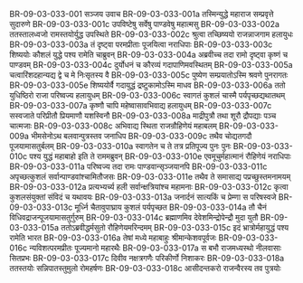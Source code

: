 BR-09-03-033-001	सञ्जय उवाच
BR-09-03-033-001a	तस्मिन्युद्धे महाराज सम्प्रवृत्ते सुदारुणे
BR-09-03-033-001c	उपविष्टेषु सर्वेषु पाण्डवेषु महात्मसु
BR-09-03-033-002a	ततस्तालध्वजो रामस्तयोर्युद्ध उपस्थिते
BR-09-03-033-002c	श्रुत्वा तच्छिष्ययो राजन्नाजगाम हलायुधः
BR-09-03-033-003a	तं दृष्ट्वा परमप्रीताः पूजयित्वा नराधिपाः
BR-09-03-033-003c	शिष्ययोः कौशलं युद्धे पश्य रामेति चाब्रुवन्
BR-09-03-033-004a	अब्रवीच्च तदा रामो दृष्ट्वा कृष्णं च पाण्डवम्
BR-09-03-033-004c	दुर्योधनं च कौरव्यं गदापाणिमवस्थितम्
BR-09-03-033-005a	चत्वारिंशदहान्यद्य द्वे च मे निःसृतस्य वै
BR-09-03-033-005c	पुष्येण सम्प्रयातोऽस्मि श्रवणे पुनरागतः
BR-09-03-033-005e	शिष्ययोर्वै गदायुद्धं द्रष्टुकामोऽस्मि माधव
BR-09-03-033-006a	ततो युधिष्ठिरो राजा परिष्वज्य हलायुधम्
BR-09-03-033-006c	स्वागतं कुशलं चास्मै पर्यपृच्छद्यथातथम्
BR-09-03-033-007a	कृष्णौ चापि महेष्वासावभिवाद्य हलायुधम्
BR-09-03-033-007c	सस्वजाते परिप्रीतौ प्रियमाणौ यशस्विनौ
BR-09-03-033-008a	माद्रीपुत्रौ तथा शूरौ द्रौपद्याः पञ्च चात्मजाः
BR-09-03-033-008c	अभिवाद्य स्थिता राजन्रौहिणेयं महाबलम्
BR-09-03-033-009a	भीमसेनोऽथ बलवान्पुत्रस्तव जनाधिप
BR-09-03-033-009c	तथैव चोद्यतगदौ पूजयामासतुर्बलम्
BR-09-03-033-010a	स्वागतेन च ते तत्र प्रतिपूज्य पुनः पुनः
BR-09-03-033-010c	पश्य युद्धं महाबाहो इति ते राममब्रुवन्
BR-09-03-033-010e	एवमूचुर्महात्मानं रौहिणेयं नराधिपाः
BR-09-03-033-011a	परिष्वज्य तदा रामः पाण्डवान्सृञ्जयानपि
BR-09-03-033-011c	अपृच्छत्कुशलं सर्वान्पाण्डवांश्चामितौजसः
BR-09-03-033-011e	तथैव ते समासाद्य पप्रच्छुस्तमनामयम्
BR-09-03-033-012a	प्रत्यभ्यर्च्य हली सर्वान्क्षत्रियांश्च महामनाः
BR-09-03-033-012c	कृत्वा कुशलसंयुक्तां संविदं च यथावयः
BR-09-03-033-013a	जनार्दनं सात्यकिं च प्रेम्णा स परिषस्वजे
BR-09-03-033-013c	मूर्ध्नि चैतावुपाघ्राय कुशलं पर्यपृच्छत
BR-09-03-033-014a	तौ चैनं विधिवद्राजन्पूजयामासतुर्गुरुम्
BR-09-03-033-014c	ब्रह्माणमिव देवेशमिन्द्रोपेन्द्रौ मुदा युतौ
BR-09-03-033-015a	ततोऽब्रवीद्धर्मसुतो रौहिणेयमरिन्दमम्
BR-09-03-033-015c	इदं भ्रात्रोर्महायुद्धं पश्य रामेति भारत
BR-09-03-033-016a	तेषां मध्ये महाबाहुः श्रीमान्केशवपूर्वजः
BR-09-03-033-016c	न्यविशत्परमप्रीतः पूज्यमानो महारथैः
BR-09-03-033-017a	स बभौ राजमध्यस्थो नीलवासाः सितप्रभः
BR-09-03-033-017c	दिवीव नक्षत्रगणैः परिकीर्णो निशाकरः
BR-09-03-033-018a	ततस्तयोः सन्निपातस्तुमुलो रोमहर्षणः
BR-09-03-033-018c	आसीदन्तकरो राजन्वैरस्य तव पुत्रयोः
